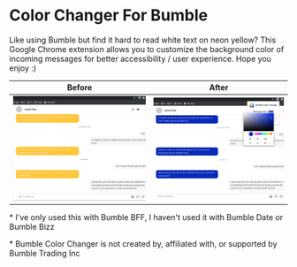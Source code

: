# Color Changer For Bumble

Like using Bumble but find it hard to read white text on neon yellow? This Google Chrome extension allows you to customize the background color of incoming messages for better accessibility / user experience. Hope you enjoy :)

Before            |  After
:-------------------------:|:-------------------------:
<img src="images/before.png" width="400">  |  <img src="images/after.png" width="400">

\* I've only used this with Bumble BFF, I haven't used it with Bumble Date or Bumble Bizz

\* Bumble Color Changer is not created by, affiliated with, or supported by Bumble Trading Inc
